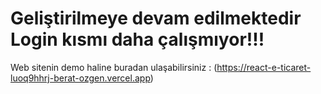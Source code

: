 # Geliştirilmeye devam edilmektedir Login kısmı daha çalışmıyor!!!

Web sitenin demo haline buradan ulaşabilirsiniz :  (https://react-e-ticaret-luoq9hhrj-berat-ozgen.vercel.app)

